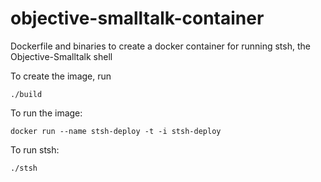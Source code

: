 # objective-smalltalk-container
Dockerfile and binaries to create a docker container for running stsh, the Objective-Smalltalk shell

To create the image, run 

```
./build 
```
To run the image:

```
docker run --name stsh-deploy -t -i stsh-deploy 
```

To run stsh:

```
./stsh
```


